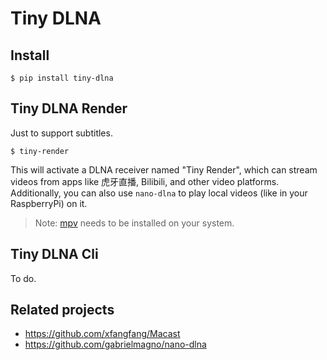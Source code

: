 # Tiny DLNA

## Install

```
$ pip install tiny-dlna
```

## Tiny DLNA Render

Just to support subtitles.

```
$ tiny-render
```

This will activate a DLNA receiver named "Tiny Render", which can stream videos
from apps like 虎牙直播, Bilibili, and other video platforms. Additionally, you
can also use `nano-dlna` to play local videos (like in your RaspberryPi) on it.

> Note: [mpv](https://mpv.io/) needs to be installed on your system.

## Tiny DLNA Cli

To do.

## Related projects

- https://github.com/xfangfang/Macast
- https://github.com/gabrielmagno/nano-dlna
